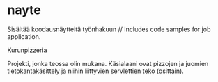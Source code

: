 # nayte
Sisältää koodausnäytteitä työnhakuun // Includes code samples for job application.

Kurunpizzeria

Projekti, jonka teossa olin mukana. Käsialaani ovat pizzojen ja juomien tietokantakäsittely ja niihin liittyvien servlettien teko
(osittain).

